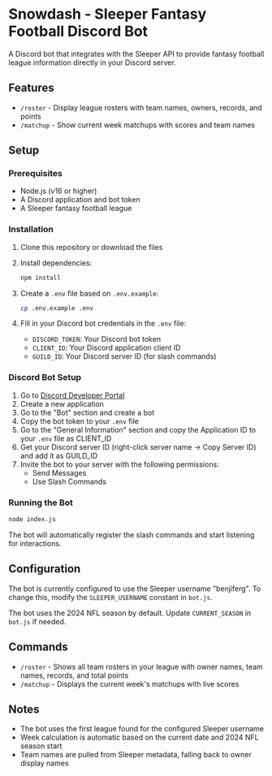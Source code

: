 # Snowdash - Sleeper Fantasy Football Discord Bot

A Discord bot that integrates with the Sleeper API to provide fantasy football league information directly in your Discord server.

## Features

- `/roster` - Display league rosters with team names, owners, records, and points
- `/matchup` - Show current week matchups with scores and team names

## Setup

### Prerequisites

- Node.js (v16 or higher)
- A Discord application and bot token
- A Sleeper fantasy football league

### Installation

1. Clone this repository or download the files
2. Install dependencies:
   ```bash
   npm install
   ```

3. Create a `.env` file based on `.env.example`:
   ```bash
   cp .env.example .env
   ```

4. Fill in your Discord bot credentials in the `.env` file:
   - `DISCORD_TOKEN`: Your Discord bot token
   - `CLIENT_ID`: Your Discord application client ID
   - `GUILD_ID`: Your Discord server ID (for slash commands)

### Discord Bot Setup

1. Go to [Discord Developer Portal](https://discord.com/developers/applications)
2. Create a new application
3. Go to the "Bot" section and create a bot
4. Copy the bot token to your `.env` file
5. Go to the "General Information" section and copy the Application ID to your `.env` file as CLIENT_ID
6. Get your Discord server ID (right-click server name → Copy Server ID) and add it as GUILD_ID
7. Invite the bot to your server with the following permissions:
   - Send Messages
   - Use Slash Commands

### Running the Bot

```bash
node index.js
```

The bot will automatically register the slash commands and start listening for interactions.

## Configuration

The bot is currently configured to use the Sleeper username "benjiferg". To change this, modify the `SLEEPER_USERNAME` constant in `bot.js`.

The bot uses the 2024 NFL season by default. Update `CURRENT_SEASON` in `bot.js` if needed.

## Commands

- `/roster` - Shows all team rosters in your league with owner names, team names, records, and total points
- `/matchup` - Displays the current week's matchups with live scores

## Notes

- The bot uses the first league found for the configured Sleeper username
- Week calculation is automatic based on the current date and 2024 NFL season start
- Team names are pulled from Sleeper metadata, falling back to owner display names